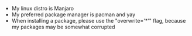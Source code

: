 - My linux distro is Manjaro
- My preferred package manager is pacman and yay
- When installing a package, please use the "overwrite='*'" flag, because my packages may be somewhat corrupted
